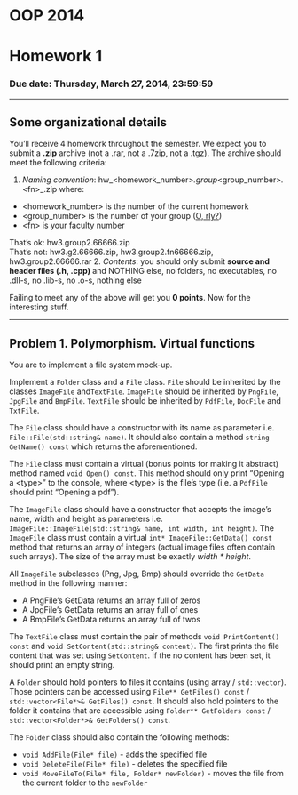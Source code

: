 # OOP 2014
# Homework 1
### Due date: Thursday, March 27, 2014, 23:59:59
---

## Some organizational details
You’ll receive 4 homework throughout the semester. We expect you to submit a **.zip** archive (not a .rar, not a .7zip, not a .tgz). The archive should meet the following criteria:
1. _Naming convention_: hw_&lt;homework\_number&gt;_.group_&lt;group\_number&gt;_._&lt;fn&gt;_.zip where:
  -	&lt;homework_number&gt; is the number of the current homework
  -	&lt;group_number&gt; is the number of your group ([O, rly?][1])
  -	&lt;fn&gt; is your faculty number

That’s ok: hw3.group2.66666.zip  
That’s not: hw3.g2.66666.zip, hw3.group2.fn66666.zip, hw3.group2.66666.rar
2.	_Contents_: you should only submit **source and header files (.h, .cpp)** and NOTHING else, no folders, no executables, no .dll-s, no .lib-s, no .o-s, nothing else
                                                                           
Failing to meet any of the above will get you **0 points**.
Now for the interesting stuff.

---
## Problem 1. Polymorphism. Virtual functions

You are to implement a file system mock-up. 

Implement a `Folder` class and a `File` class. `File` should be inherited by the classes `ImageFile` and`TextFile`. `ImageFile` should be inherited by `PngFile`, `JpgFile` and `BmpFile`. `TextFile` should be inherited by `PdfFile`, `DocFile` and `TxtFile`.

The `File` class should have a constructor with its name as parameter i.e. `File::File(std::string& name)`. It should also contain a method `string GetName() const` which returns the aforementioned.

The `File` class must contain a virtual (bonus points for making it abstract) method named `void Open() const`. This method should only print “Opening a &lt;type&gt;” to the console, where &lt;type&gt; is the file’s type (i.e. a `PdfFile` should print “Opening a pdf”).

The `ImageFile` class should have a constructor that accepts the image’s name, width and height as parameters i.e. `ImageFile::ImageFile(std::string& name, int width, int height)`. The `ImageFile` class must contain a virtual `int* ImageFile::GetData() const` method that returns an array of integers (actual image files often contain such arrays). The size of the array must be exactly _width * height_.

All `ImageFile` subclasses (Png, Jpg, Bmp) should override the `GetData` method in the following manner:
-	A PngFile’s GetData returns an array full of zeros
-	A JpgFile’s GetData returns an array full of ones
-	A BmpFile’s GetData returns an array full of twos

The `TextFile` class must contain the pair of methods `void PrintContent() const` and `void SetContent(std::string& content)`. The first prints the file content that was set using `SetContent`. If the no content has been set, it should print an empty string.

A `Folder` should hold pointers to files it contains  (using array / `std::vector`). Those pointers can be accessed using `File** GetFiles() const` / `std::vector<File*>& GetFiles() const`. It should also hold pointers to the folder it contains that are accessible using `Folder** GetFolders const` / `std::vector<Folder*>& GetFolders() const`.

The `Folder` class should also contain the following methods:
- `void AddFile(File* file)` - adds the specified file
- `void DeleteFile(File* file)` - deletes the specified file
- `void MoveFileTo(File* file, Folder* newFolder)` - moves the file from the current folder to the `newFolder` 


[1]: http://img3.wikia.nocookie.net/__cb20070106155834/uncyclopedia/images/archive/1/15/20070526081818!CaptainobviousChooseOption.jpg
